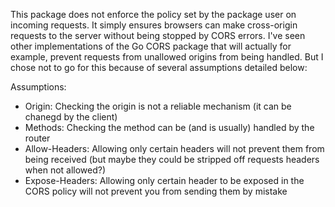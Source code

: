 This package does not enforce the policy set by the package user on incoming requests. It simply ensures browsers can make cross-origin requests to the server without being stopped by CORS errors.
I've seen other implementations of the Go CORS package that will actually for example, prevent requests from unallowed origins from being handled. But I chose not to go for this because of several assumptions detailed below:

Assumptions:

- Origin: Checking the origin is not a reliable mechanism (it can be chanegd by the client)
- Methods: Checking the method can be (and is usually) handled by the router
- Allow-Headers: Allowing only certain headers will not prevent them from being received (but maybe they could be stripped off requests headers when not allowed?)
- Expose-Headers: Allowing only certain header to be exposed in the CORS policy will not prevent you from sending them by mistake
